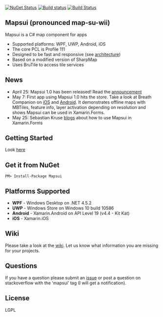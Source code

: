 [![NuGet Status](http://img.shields.io/nuget/v/Mapsui.svg?style=flat)](https://www.nuget.org/packages/Mapsui/)
[![Build status](https://ci.appveyor.com/api/projects/status/p20w43qv4ixkkftp?svg=true)](https://ci.appveyor.com/project/pauldendulk/mapsui)
[![Build Status](https://www.bitrise.io/app/f6f2ae30c3eb921b.svg?token=HqPHuFR_4KakFkxNuh4D-g&branch=master)](https://www.bitrise.io/app/f6f2ae30c3eb921b)

## Mapsui (pronounced map-su-wii)

Mapsui is a C# map component for apps

- Supported platforms: WPF, UWP, Android, iOS
- The core PCL is Profile 111
- Designed to be fast and responsive (see [architecture](https://github.com/pauldendulk/Mapsui/wiki/Async-Fetching))
- Based on a modified version of SharpMap
- Uses BruTile to access tile services

## News
- April 25: Mapsui 1.0 has been released! Read the [announcement](https://github.com/pauldendulk/Mapsui/releases/tag/1.0.0) 
- May 7: First app using Mapsui 1.0 hits the store. Take a look at Breath Companion on [iOS](https://itunes.apple.com/us/app/botw-map/id1218936949) and [Android](https://play.google.com/store/apps/details?id=com.SoftwareNotion.BreathCompanion). It demonstrates offline maps with MBTiles, feature info, layer activation depending on resolution and shows Mapsui can be used in Xamarin.Forms.
- May 25: Sebastian Kruse [blogs](https://development-blog.eu/an-own-map-with-mapsui-in-xamarin-forms-entwurf/) about how to use Mapsui in Xamarin.Forms

## Getting Started

Look [here](https://github.com/pauldendulk/Mapsui/wiki/Getting-Started-with-Mapsui)

## Get it from NuGet 
```
PM> Install-Package Mapsui
```

## Platforms Supported

- **WPF** - Windows Desktop on .NET 4.5.2
- **UWP** - Windows Store on Windows 10 build 10586
- **Android** - Xamarin.Android on API Level 19 (v4.4 - Kit Kat)
- **iOS** - Xamarin.iOS

## Wiki
Please take a look at the [wiki](https://github.com/pauldendulk/Mapsui/wiki). Let us know what information you are missing for your projects. 

## Questions
If you have a question please submit an [issue](https://github.com/pauldendulk/Mapsui/issues) or post a question on stackoverflow with the 'mapsui' tag (I will get a notification).

## License 

LGPL
